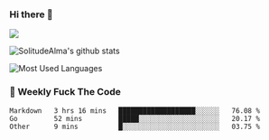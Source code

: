 ### Hi there 👋

<p>
  <a href="https://count.getloli.com/"><img src="https://count.getloli.com/get/@:solitudealma"></a>
</p>

![SolitudeAlma's github stats](https://github-readme-stats.vercel.app/api?username=solitudealma&show_icons=true&theme=radical)

![Most Used Languages](https://github-readme-stats.vercel.app/api/top-langs/?username=solitudealma&layout=compact&hide_border=true&theme=dark)
<!-- ![visitors](https://visitor-badge.glitch.me/badge?page_id=solitudealma.solitudealma.id) -->


### :dart: Weekly Fuck The Code

<!--START_SECTION:waka-->

```text
Markdown   3 hrs 16 mins   ███████████████████░░░░░░   76.08 %
Go         52 mins         █████░░░░░░░░░░░░░░░░░░░░   20.17 %
Other      9 mins          █░░░░░░░░░░░░░░░░░░░░░░░░   03.75 %
```

<!--END_SECTION:waka-->
